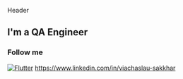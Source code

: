  Header

  ## I'm a QA Engineer

  ### Follow me
[![Flutter](https://img.shields.io/badge/Linkedin-0e76a8?style=flat-square&logo=linkedin)](https://www.linkedin.com/in/viachaslau-sakkhar)
<a href="http://linkedin.com" target="_blank">https://www.linkedin.com/in/viachaslau-sakkhar</a>
